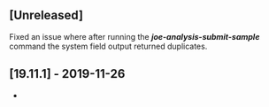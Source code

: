 ## [Unreleased]
Fixed an issue where after running the ***joe-analysis-submit-sample*** command the system field output returned duplicates.

## [19.11.1] - 2019-11-26
-
